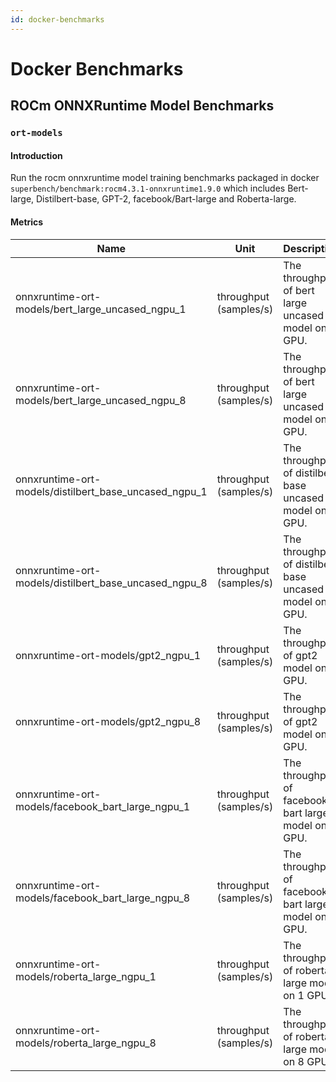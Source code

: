 ```yaml
---
id: docker-benchmarks
---
```


# Docker Benchmarks

## ROCm ONNXRuntime Model Benchmarks

### `ort-models`

#### Introduction

Run the rocm onnxruntime model training benchmarks packaged in docker `superbench/benchmark:rocm4.3.1-onnxruntime1.9.0` which includes Bert-large, Distilbert-base, GPT-2, facebook/Bart-large and Roberta-large.

#### Metrics

| Name                                                  | Unit                   | Description                                               |
|-------------------------------------------------------|------------------------|-----------------------------------------------------------|
| onnxruntime-ort-models/bert_large_uncased_ngpu_1      | throughput (samples/s) | The throughput of bert large uncased model on 1 GPU.      |
| onnxruntime-ort-models/bert_large_uncased_ngpu_8      | throughput (samples/s) | The throughput of bert large uncased model on 8 GPU.      |
| onnxruntime-ort-models/distilbert_base_uncased_ngpu_1 | throughput (samples/s) | The throughput of distilbert base uncased model on 1 GPU. |
| onnxruntime-ort-models/distilbert_base_uncased_ngpu_8 | throughput (samples/s) | The throughput of distilbert base uncased model on 8 GPU. |
| onnxruntime-ort-models/gpt2_ngpu_1                    | throughput (samples/s) | The throughput of gpt2 model on 1 GPU.                    |
| onnxruntime-ort-models/gpt2_ngpu_8                    | throughput (samples/s) | The throughput of gpt2 model on 8 GPU.                    |
| onnxruntime-ort-models/facebook_bart_large_ngpu_1     | throughput (samples/s) | The throughput of facebook bart large model on 1 GPU.     |
| onnxruntime-ort-models/facebook_bart_large_ngpu_8     | throughput (samples/s) | The throughput of facebook bart large model on 8 GPU.     |
| onnxruntime-ort-models/roberta_large_ngpu_1           | throughput (samples/s) | The throughput of roberta large model on 1 GPU.           |
| onnxruntime-ort-models/roberta_large_ngpu_8           | throughput (samples/s) | The throughput of roberta large model on 8 GPU.           |

